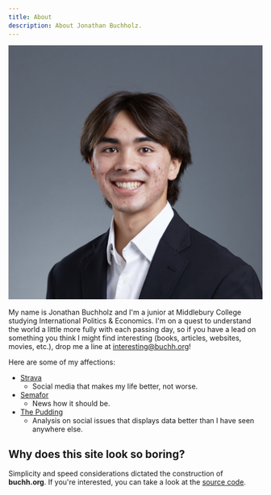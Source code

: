 ```yaml
---
title: About
description: About Jonathan Buchholz.
---
```

<div class="inline-image">
<img src="/headshot.jpg">

My name is Jonathan Buchholz and I'm a junior at Middlebury College studying International Politics & Economics. I'm on a quest to understand the world a little more fully with each passing day, so if you have a lead on something you think I might find interesting (books, articles, websites, movies, etc.), drop me a line at [interesting@buchh.org](mailto:interesting@buchh.org)!
</div>

Here are some of my affections:

- [Strava](https://www.strava.com)
    - Social media that makes my life better, not worse.
- [Semafor](https://www.semafor.com/)
    - News how it should be.
- [The Pudding](https://pudding.cool/)
    - Analysis on social issues that displays data better than I have seen anywhere else.

## Why does this site look so boring?

Simplicity and speed considerations dictated the construction of **buchh.org**. If you're interested, you can take a look at the [source code](https://github.com/JonathanBuchh/buchh.org).
